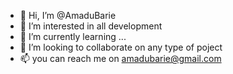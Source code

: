 - 👋 Hi, I’m @AmaduBarie
- 👀 I’m interested in all development
- 🌱 I’m currently learning ...
- 💞️ I’m looking to collaborate on any type of poject
- 📫 you can reach me on amadubarie@gmail.com

<!---
AmaduBarie/AmaduBarie is a ✨ special ✨ repository because its `README.md` (this file) appears on your GitHub profile.
You can click the Preview link to take a look at your changes.
--->
